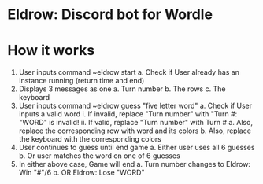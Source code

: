 # Eldrow: Discord bot for Wordle

# How it works

1. User inputs command ~eldrow start
	a. Check if User already has an instance running (return time and end)
2. Displays 3 messages as one
	a. Turn number
	b. The rows
	c. The keyboard
2. User inputs command ~eldrow guess "five letter word"
	a. Check if User inputs a valid word
		i. If invalid, replace "Turn number" with "Turn #: "WORD" is invalid!
		ii. If valid, replace "Turn number" with Turn #
			a. Also, replace the corresponding row with word and its colors
			b. Also, replace the keyboard with the corresponding colors
3. User continues to guess until end game
	a. Either user uses all 6 guesses
	b. Or user matches the word on one of 6 guesses
4. In either above case, Game will end
	a. Turn number changes to Eldrow: Win "#"/6
	b. OR Eldrow: Lose "WORD"
